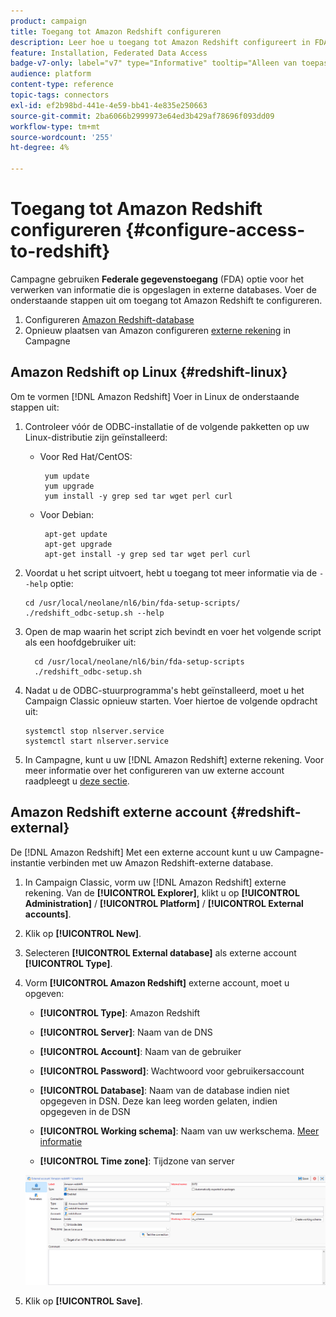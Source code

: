 ```yaml
---
product: campaign
title: Toegang tot Amazon Redshift configureren
description: Leer hoe u toegang tot Amazon Redshift configureert in FDA
feature: Installation, Federated Data Access
badge-v7-only: label="v7" type="Informative" tooltip="Alleen van toepassing op Campaign Classic v7"
audience: platform
content-type: reference
topic-tags: connectors
exl-id: ef2b98bd-441e-4e59-bb41-4e835e250663
source-git-commit: 2ba6066b2999973e64ed3b429af78696f093dd09
workflow-type: tm+mt
source-wordcount: '255'
ht-degree: 4%

---
```


# Toegang tot Amazon Redshift configureren {#configure-access-to-redshift}

Campagne gebruiken **Federale gegevenstoegang** (FDA) optie voor het verwerken van informatie die is opgeslagen in externe databases. Voer de onderstaande stappen uit om toegang tot Amazon Redshift te configureren.

1. Configureren [Amazon Redshift-database](#configuring-redshift)
1. Opnieuw plaatsen van Amazon configureren [externe rekening](#redshift-external) in Campagne

## Amazon Redshift op Linux {#redshift-linux}

Om te vormen [!DNL Amazon Redshift] Voer in Linux de onderstaande stappen uit:

1. Controleer vóór de ODBC-installatie of de volgende pakketten op uw Linux-distributie zijn geïnstalleerd:

   * Voor Red Hat/CentOS:

     ```
      yum update
      yum upgrade
      yum install -y grep sed tar wget perl curl
     ```

   * Voor Debian:

     ```
      apt-get update
      apt-get upgrade
      apt-get install -y grep sed tar wget perl curl
     ```

1. Voordat u het script uitvoert, hebt u toegang tot meer informatie via de `--help` optie:

   ```
   cd /usr/local/neolane/nl6/bin/fda-setup-scripts/
   ./redshift_odbc-setup.sh --help
   ```

1. Open de map waarin het script zich bevindt en voer het volgende script als een hoofdgebruiker uit:

   ```
     cd /usr/local/neolane/nl6/bin/fda-setup-scripts
     ./redshift_odbc-setup.sh
   ```

1. Nadat u de ODBC-stuurprogramma&#39;s hebt geïnstalleerd, moet u het Campaign Classic opnieuw starten. Voer hiertoe de volgende opdracht uit:

   ```
   systemctl stop nlserver.service
   systemctl start nlserver.service
   ```

1. In Campagne, kunt u uw [!DNL Amazon Redshift] externe rekening. Voor meer informatie over het configureren van uw externe account raadpleegt u [deze sectie](#redshift-external).

## Amazon Redshift externe account {#redshift-external}

De [!DNL Amazon Redshift] Met een externe account kunt u uw Campagne-instantie verbinden met uw Amazon Redshift-externe database.

1. In Campaign Classic, vorm uw [!DNL Amazon Redshift] externe rekening. Van de **[!UICONTROL Explorer]**, klikt u op **[!UICONTROL Administration]** / **[!UICONTROL Platform]** / **[!UICONTROL External accounts]**.

1. Klik op **[!UICONTROL New]**.

1. Selecteren **[!UICONTROL External database]** als externe account **[!UICONTROL Type]**.

1. Vorm **[!UICONTROL Amazon Redshift]** externe account, moet u opgeven:

   * **[!UICONTROL Type]**: Amazon Redshift

   * **[!UICONTROL Server]**: Naam van de DNS

   * **[!UICONTROL Account]**: Naam van de gebruiker

   * **[!UICONTROL Password]**: Wachtwoord voor gebruikersaccount

   * **[!UICONTROL Database]**: Naam van de database indien niet opgegeven in DSN. Deze kan leeg worden gelaten, indien opgegeven in de DSN

   * **[!UICONTROL Working schema]**: Naam van uw werkschema. [Meer informatie](https://docs.aws.amazon.com/redshift/latest/dg/r_Schemas_and_tables.html)

   * **[!UICONTROL Time zone]**: Tijdzone van server

   ![](assets/amazon_redshift.png)

1. Klik op **[!UICONTROL Save]**.
